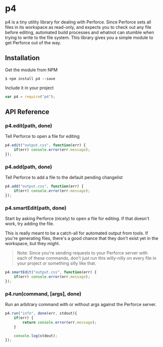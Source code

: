# p4
p4 is a tiny utility library for dealing with Perforce. Since Perforce sets all files in its workspace as read-only, and expects you to check out any file before editing, automated build processes and whatnot can stumble when trying to write to the file system. This library gives you a simple module to get Perforce out of the way.

## Installation
Get the module from NPM
```shell
$ npm install p4 --save
```
Include it in your project
```javascript
var p4 = require("p4");
```

## API Reference
### p4.edit(path, done)
Tell Perforce to open a file for editing
```javascript
p4.edit("output.css", function(err) {
    if(err) console.error(err.message);
});
```

### p4.add(path, done)
Tell Perforce to add a file to the default pending changelist
```javascript
p4.add("output.css", function(err) {
    if(err) console.error(err.message);
});
```

### p4.smartEdit(path, done)
Start by asking Perforce (nicely) to open a file for editing. If that doesn't work, try adding the file.

This is really meant to be a catch-all for automated output from tools. If you're generating files, there's a good chance that they don't exist yet in the workspace, but they might.

>Note: Since you're sending requests to your Perforce server with each of these commands, don't just run this willy-nilly on every file in your project or something silly like that.

```javascript
p4.smartEdit("output.css", function(err) {
    if(err) console.error(err.message);
});
```

### p4.run(command, [args], done) ###
Run an arbitrary command with or without args against the Perforce server.
```javascript
p4.run("info", done(err, stdout){
    if(err) {
        return console.error(err.message);
    }

    console.log(stdout);
});
```
